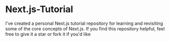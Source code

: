 # Next.js-Tutorial

I've created a personal Next.js tutorial repository for learning and revisiting some of the core concepts of Next.js. If you find this repository helpful, feel free to give it a star or fork it if you'd like
